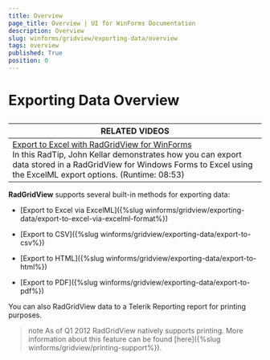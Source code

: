 ```yaml
---
title: Overview
page_title: Overview | UI for WinForms Documentation
description: Overview
slug: winforms/gridview/exporting-data/overview
tags: overview
published: True
position: 0
---
```


# Exporting Data Overview

## 

|RELATED VIDEOS|
| ------ |
|[Export to Excel with RadGridView for WinForms](http://tv.telerik.com/radtips/radgrid/grid-to-excel)<br>In this RadTip, John Kellar demonstrates how you can export data stored in a RadGridView for Windows Forms to Excel using the ExcelML export options. (Runtime: 08:53)|

__RadGridView__ supports several built-in methods for exporting data:

* [Export to Excel via ExcelML]({%slug winforms/gridview/exporting-data/export-to-excel-via-excelml-format%})

* [Export to CSV]({%slug winforms/gridview/exporting-data/export-to-csv%})

* [Export to HTML]({%slug winforms/gridview/exporting-data/export-to-html%})

* [Export to PDF]({%slug winforms/gridview/exporting-data/export-to-pdf%})

You can also RadGridView data to a Telerik Reporting report for printing purposes.

>note As of Q1 2012 RadGridView natively supports printing. More information about this feature can be found [here]({%slug winforms/gridview/printing-support%}).
>

